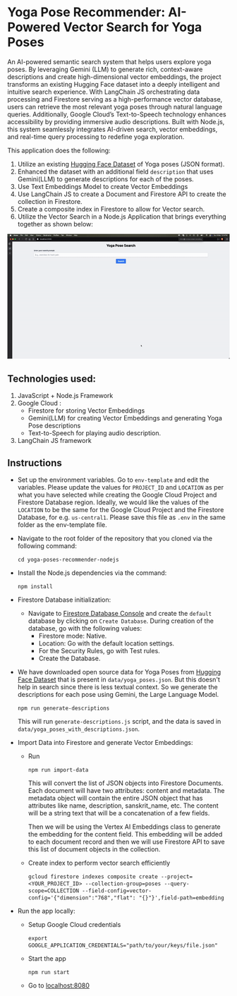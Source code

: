 # Yoga Pose Recommender: AI-Powered Vector Search for Yoga Poses
An AI-powered semantic search system that helps users explore yoga poses. By leveraging Gemini (LLM) to generate rich, context-aware descriptions and create high-dimensional vector embeddings, the project transforms an existing Hugging Face dataset into a deeply intelligent and intuitive search experience. With LangChain JS orchestrating data processing and Firestore serving as a high-performance vector database, users can retrieve the most relevant yoga poses through natural language queries. Additionally, Google Cloud’s Text-to-Speech technology enhances accessibility by providing immersive audio descriptions. Built with Node.js, this system seamlessly integrates AI-driven search, vector embeddings, and real-time query processing to redefine yoga exploration.


This application does the following:
1. Utilize an existing [Hugging Face Dataset](https://huggingface.co/datasets/omergoshen/yoga_poses) of Yoga poses (JSON format).
2. Enhanced the dataset with an additional field `description` that uses Gemini(LLM) to generate descriptions for each of the poses.
3. Use Text Embeddings Model to create Vector Embeddings
4. Use LangChain JS to create a Document and Firestore API to create the collection in Firestore.
5. Create a composite index in Firestore to allow for Vector search.
6. Utilize the Vector Search in a Node.js Application that brings everything together as shown below:

<img title="demo" alt="dmeo" src="./static/demo.gif">

## Technologies used:
1. JavaScript + Node.js Framework
2. Google Cloud : 
    -   Firestore for storing Vector Embeddings
    -   Gemini(LLM) for creating Vector Embeddings and generating Yoga Pose descriptions
    -   Text-to-Speech for playing audio description.
3. LangChain JS framework

## Instructions

- Set up the environment variables. Go to `env-template` and edit the variables. Please update the values for `PROJECT_ID` and `LOCATION` as per what you have selected while creating the Google Cloud Project and Firestore Database region. Ideally, we would like the values of the `LOCATION` to be the same for the Google Cloud Project and the Firestore Database, for e.g. `us-central1`. Please save this file as `.env` in the same folder as the env-template file.

- Navigate to the root folder of the repository that you cloned via the following command:
    ```
    cd yoga-poses-recommender-nodejs
    ```

- Install the Node.js dependencies via the command:
    ```
    npm install
    ```
- Firestore Database initialization:
    - Navigate to [Firestore Database Console](https://console.cloud.google.com/firestore) and create the `default` database by clicking on `Create Database`. During creation of the database, go with the following values:
        - Firestore mode: Native.
        - Location: Go with the default location settings.
        - For the Security Rules, go with Test rules.
        - Create the Database.

- We have downloaded open source data for Yoga Poses from [Hugging Face Dataset](https://huggingface.co/datasets/omergoshen/yoga_poses) that is present in `data/yoga_poses.json`. But this doesn't help in search since there is less textual context. So we generate the descriptions for each pose using Gemini, the Large Language Model.
    ```
    npm run generate-descriptions
    ```
    This will run `generate-descriptions.js` script, and the data is saved in `data/yoga_poses_with_descriptions.json`.

- Import Data into Firestore and generate Vector Embeddings:
    - Run
        ```
        npm run import-data
        ```
        This will convert the list of JSON objects into Firestore Documents. Each document will have two attributes: content and metadata. The metadata object will contain the entire JSON object that has attributes like name, description, sanskrit_name, etc. The content will be a string text that will be a concatenation of a few fields.
        
        Then we will be using the Vertex AI Embeddings class to generate the embedding for the content field. This embedding will be added to each document record and then we will use Firestore API to save this list of document objects in the collection.
    
    - Create index to perform vector search efficiently
        ```
        gcloud firestore indexes composite create --project=<YOUR_PROJECT_ID> --collection-group=poses --query-scope=COLLECTION --field-config=vector-config='{"dimension":"768","flat": "{}"}',field-path=embedding
        ```
- Run the app locally:
    - Setup Google Cloud credentials
        ```
        export GOOGLE_APPLICATION_CREDENTIALS="path/to/your/keys/file.json"
        ```
    - Start the app
        ```
        npm run start
        ```
    - Go to [localhost:8080](localhost:8080)